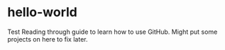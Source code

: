 # hello-world
Test
Reading through guide to learn how to use GitHub. Might put some projects on here to fix later.
